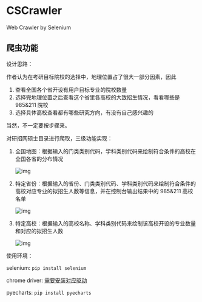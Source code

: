 # CSCrawler
 Web Crawler by Selenium
## 爬虫功能

设计思路：

作者认为在考研目标院校的选择中，地理位置占了很大一部分因素，因此

1. 查看全国各个省开设有用户目标专业的院校数量
2. 选择完地理位置之后查看这个省里各高校的大致招生情况，看看哪些是 985&211 院校
3. 选择具体高校查看都有哪些研究方向，有没有自己感兴趣的

当然，不一定要按步骤来。

 对研招网硕士目录进行爬取，三级功能实现：
 1. 全国地图：根据输入的门类类别代码，学科类别代码来绘制符合条件的高校在全国各省的分布情况

    ![img](https://wx4.sinaimg.cn/mw690/006boCb9ly1ggjyzi6tp0j30p30hc0vo.jpg)

 2. 特定省份：根据输入的省份、门类类别代码、学科类别代码来绘制符合条件的高校对应专业的拟招生人数等信息，并在控制台输出结果中的 985&211 高校名单

    ![img](https://wx3.sinaimg.cn/mw690/006boCb9ly1ggjyzlsi5kj30v60gimyy.jpg)

 3. 特定高校：根据输入的高校名称、学科类别代码来绘制该高校开设的专业数量和对应的拟招生人数

    ![img](https://wx4.sinaimg.cn/mw690/006boCb9ly1ggjyzoqyztj30vd0h1ab4.jpg)

使用环境：

selenium: `pip install selenium`

chrome driver: [需要安装对应驱动](https://sites.google.com/a/chromium.org/chromedriver/home)

pyecharts: `pip install pyecharts`